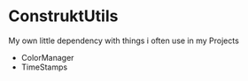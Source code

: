 # ConstruktUtils
My own little dependency with things i often use in my Projects

- ColorManager
- TimeStamps
